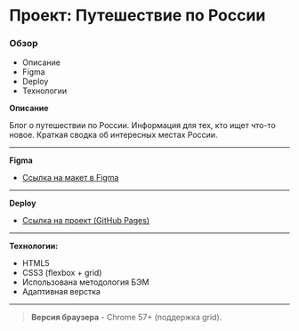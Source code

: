
# Проект: Путешествие по России

### Обзор
* Описание
* Figma
* Deploy
* Технологии

**Описание** 

Блог о путешествии по России. Информация для тех, кто ищет что-то новое. Краткая сводка об интересных местах России.
____

**Figma**

* [Ссылка на макет в Figma](https://www.figma.com/file/5S2WSbEFL6awjVWJ0NWL8Q/Sprint-3_-Russia-_-desktop-mobile?node-id=28503%3A0)
----

**Deploy**

* [Ссылка на проект (GitHub Pages)](https://maru-aruko.github.io/russian-travel/)
____
**Технологии:** 
* HTML5
* CSS3 (flexbox + grid)
* Использована методология БЭМ
* Адаптивная верстка
-----
>**Версия браузера** - Chrome 57+ (поддержка grid).

